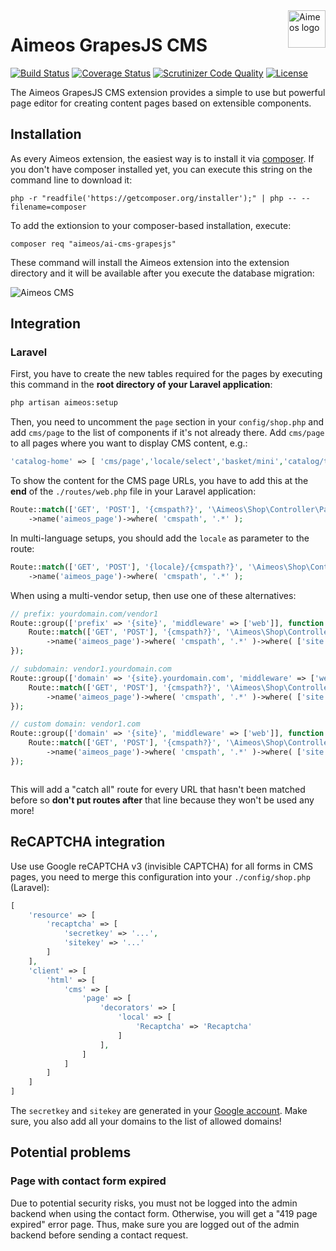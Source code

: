 <a href="https://aimeos.org/">
    <img src="https://aimeos.org/fileadmin/template/icons/logo.png" alt="Aimeos logo" title="Aimeos" align="right" height="60" />
</a>

# Aimeos GrapesJS CMS

[![Build Status](https://circleci.com/gh/aimeos/ai-cms-grapesjs.svg?style=shield)](https://circleci.com/gh/aimeos/ai-cms-grapesjs)
[![Coverage Status](https://coveralls.io/repos/aimeos/ai-cms-grapesjs/badge.svg?branch=master)](https://coveralls.io/r/aimeos/ai-cms-grapesjs?branch=master)
[![Scrutinizer Code Quality](https://scrutinizer-ci.com/g/aimeos/ai-cms-grapesjs/badges/quality-score.png?b=master)](https://scrutinizer-ci.com/g/aimeos/ai-cms-grapesjs/?branch=master)
[![License](https://poser.pugx.org/aimeos/ai-cms-grapesjs/license.svg)](https://packagist.org/packages/aimeos/ai-cms-grapesjs)

The Aimeos GrapesJS CMS extension provides a simple to use but powerful page editor for creating content pages based on extensible components.

## Installation

As every Aimeos extension, the easiest way is to install it via [composer](https://getcomposer.org/). If you don't have composer installed yet, you can execute this string on the command line to download it:

```
php -r "readfile('https://getcomposer.org/installer');" | php -- --filename=composer
```

To add the extionsion to your composer-based installation, execute:

```
composer req "aimeos/ai-cms-grapesjs"
```

These command will install the Aimeos extension into the extension directory and it will be available after you execute the database migration:

![Aimeos CMS](https://user-images.githubusercontent.com/8647429/114858024-407ff300-9de9-11eb-8f51-b6da1f9a5798.png)


## Integration

### Laravel

First, you have to create the new tables required for the pages by executing this command in the **root directory of your Laravel application**:

```bash
php artisan aimeos:setup
```

Then, you need to uncomment the `page` section in your `config/shop.php` and add `cms/page` to the list of components if it's not already there. Add `cms/page` to all pages where you want to display CMS content, e.g.:

```php
'catalog-home' => [ 'cms/page','locale/select','basket/mini','catalog/tree','catalog/search','catalog/home' ],
```

To show the content for the CMS page URLs, you have to add this at the **end** of the `./routes/web.php` file in your Laravel application:

```php
Route::match(['GET', 'POST'], '{cmspath?}', '\Aimeos\Shop\Controller\PageController@indexAction')
    ->name('aimeos_page')->where( 'cmspath', '.*' );
```

In multi-language setups, you should add the `locale` as parameter to the route:

```php
Route::match(['GET', 'POST'], '{locale}/{cmspath?}', '\Aimeos\Shop\Controller\PageController@indexAction')
    ->name('aimeos_page')->where( 'cmspath', '.*' );
```

When using a multi-vendor setup, then use one of these alternatives:

```php
// prefix: yourdomain.com/vendor1
Route::group(['prefix' => '{site}', 'middleware' => ['web']], function () {
    Route::match(['GET', 'POST'], '{cmspath?}', '\Aimeos\Shop\Controller\PageController@indexAction')
        ->name('aimeos_page')->where( 'cmspath', '.*' )->where( ['site' => '[a-z0-9\-]+'] );
});

// subdomain: vendor1.yourdomain.com
Route::group(['domain' => '{site}.yourdomain.com', 'middleware' => ['web']], function () {
    Route::match(['GET', 'POST'], '{cmspath?}', '\Aimeos\Shop\Controller\PageController@indexAction')
        ->name('aimeos_page')->where( 'cmspath', '.*' )->where( ['site' => '[a-z0-9\-]+'] );
});

// custom domain: vendor1.com
Route::group(['domain' => '{site}', 'middleware' => ['web']], function () {
    Route::match(['GET', 'POST'], '{cmspath?}', '\Aimeos\Shop\Controller\PageController@indexAction')
        ->name('aimeos_page')->where( 'cmspath', '.*' )->where( ['site' => '[a-z0-9\.\-]+'] );
});
```

```php
```

This will add a "catch all" route for every URL that hasn't been matched before so **don't put routes after** that line because they won't be used any more!

## ReCAPTCHA integration

Use use Google reCAPTCHA v3 (invisible CAPTCHA) for all forms in CMS pages, you need to merge this configuration into your `./config/shop.php` (Laravel):

```php
[
    'resource' => [
        'recaptcha' => [
            'secretkey' => '...',
            'sitekey' => '...'
        ]
    ],
    'client' => [
        'html' => [
            'cms' => [
                'page' => [
                    'decorators' => [
                        'local' => [
                            'Recaptcha' => 'Recaptcha'
                        ]
                    ],
                ]
            ]
        ]
    ]
]
```

The `secretkey` and `sitekey` are generated in your [Google account](https://www.google.com/recaptcha). Make sure, you also add all your domains to the list of allowed domains!

## Potential problems

### Page with contact form expired

Due to potential security risks, you must not be logged into the admin backend when using the contact form. Otherwise, you will get a "419 page expired" error page. Thus, make sure you are logged out of the admin backend before sending a contact request.
